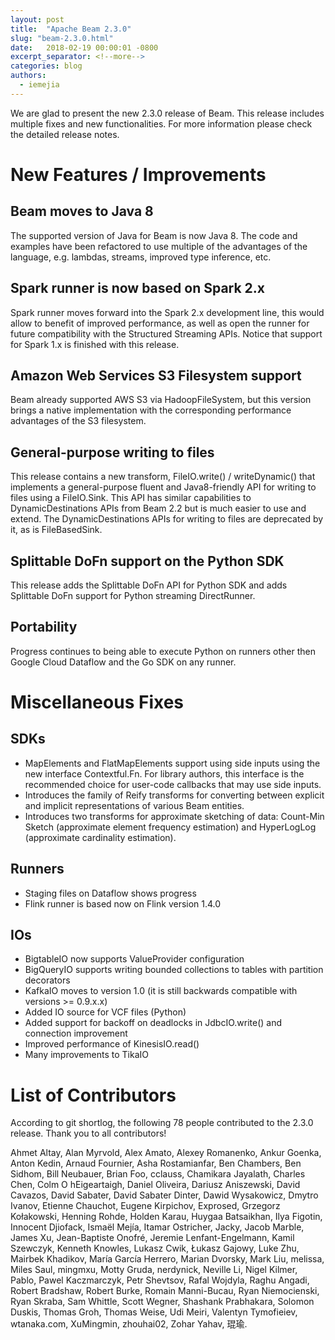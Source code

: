 ```yaml
---
layout: post
title:  "Apache Beam 2.3.0"
slug: "beam-2.3.0.html"
date:   2018-02-19 00:00:01 -0800
excerpt_separator: <!--more-->
categories: blog
authors:
  - iemejia
---
```

<!--
Licensed under the Apache License, Version 2.0 (the "License");
you may not use this file except in compliance with the License.
You may obtain a copy of the License at

http://www.apache.org/licenses/LICENSE-2.0

Unless required by applicable law or agreed to in writing, software
distributed under the License is distributed on an "AS IS" BASIS,
WITHOUT WARRANTIES OR CONDITIONS OF ANY KIND, either express or implied.
See the License for the specific language governing permissions and
limitations under the License.
-->

We are glad to present the new 2.3.0 release of Beam. This release includes
multiple fixes and new functionalities. <!--more--> For more information
please check the detailed release notes.

# New Features / Improvements

## Beam moves to Java 8

The supported version of Java for Beam is now Java 8. The code and examples have
been refactored to use multiple of the advantages of the language, e.g. lambdas,
streams, improved type inference, etc.

## Spark runner is now based on Spark 2.x

Spark runner moves forward into the Spark 2.x development line, this would allow
to benefit of improved performance, as well as open the runner for future
compatibility with the Structured Streaming APIs. Notice that support for Spark
1.x is finished with this release.

## Amazon Web Services S3 Filesystem support

Beam already supported AWS S3 via HadoopFileSystem, but this version brings a
native implementation with the corresponding performance advantages of the S3
filesystem.

## General-purpose writing to files

This release contains a new transform, FileIO.write() / writeDynamic() that
implements a general-purpose fluent and Java8-friendly API for writing to files
using a FileIO.Sink. This API has similar capabilities to DynamicDestinations
APIs from Beam 2.2 but is much easier to use and extend. The DynamicDestinations
APIs for writing to files are deprecated by it, as is FileBasedSink.

## Splittable DoFn support on the Python SDK

This release adds the Splittable DoFn API for Python SDK and adds Splittable
DoFn support for Python streaming DirectRunner.

## Portability

Progress continues to being able to execute Python on runners other then Google
Cloud Dataflow and the Go SDK on any runner.

# Miscellaneous Fixes

## SDKs

* MapElements and FlatMapElements support using side inputs using the new
  interface Contextful.Fn. For library authors, this interface is the
  recommended choice for user-code callbacks that may use side inputs.
* Introduces the family of Reify transforms for converting between explicit and
  implicit representations of various Beam entities.
* Introduces two transforms for approximate sketching of data: Count-Min Sketch
  (approximate element frequency estimation) and HyperLogLog (approximate
  cardinality estimation).

## Runners

* Staging files on Dataflow shows progress
* Flink runner is based now on Flink version 1.4.0

## IOs

* BigtableIO now supports ValueProvider configuration
* BigQueryIO supports writing bounded collections to tables with partition
  decorators
* KafkaIO moves to version 1.0 (it is still backwards compatible with versions >= 0.9.x.x)
* Added IO source for VCF files (Python)
* Added support for backoff on deadlocks in JdbcIO.write() and connection
  improvement
* Improved performance of KinesisIO.read()
* Many improvements to TikaIO

# List of Contributors

According to git shortlog, the following 78 people contributed to the 2.3.0 release. Thank you to all contributors!

Ahmet Altay, Alan Myrvold, Alex Amato, Alexey Romanenko, Ankur Goenka, Anton Kedin, Arnaud Fournier, Asha Rostamianfar, Ben Chambers, Ben Sidhom, Bill Neubauer, Brian Foo, cclauss, Chamikara Jayalath, Charles Chen, Colm O hEigeartaigh, Daniel Oliveira, Dariusz Aniszewski, David Cavazos, David Sabater, David Sabater Dinter, Dawid Wysakowicz, Dmytro Ivanov, Etienne Chauchot, Eugene Kirpichov, Exprosed, Grzegorz Kołakowski, Henning Rohde, Holden Karau, Huygaa Batsaikhan, Ilya Figotin, Innocent Djiofack, Ismaël Mejía, Itamar Ostricher, Jacky, Jacob Marble, James Xu, Jean-Baptiste Onofré, Jeremie Lenfant-Engelmann, Kamil Szewczyk, Kenneth Knowles, Lukasz Cwik, Łukasz Gajowy, Luke Zhu, Mairbek Khadikov, María García Herrero, Marian Dvorsky, Mark Liu, melissa, Miles Saul, mingmxu, Motty Gruda, nerdynick, Neville Li, Nigel Kilmer, Pablo, Pawel Kaczmarczyk, Petr Shevtsov, Rafal Wojdyla, Raghu Angadi, Robert Bradshaw, Robert Burke, Romain Manni-Bucau, Ryan Niemocienski, Ryan Skraba, Sam Whittle, Scott Wegner, Shashank Prabhakara, Solomon Duskis, Thomas Groh, Thomas Weise, Udi Meiri, Valentyn Tymofieiev, wtanaka.com, XuMingmin, zhouhai02, Zohar Yahav, 琨瑜.

